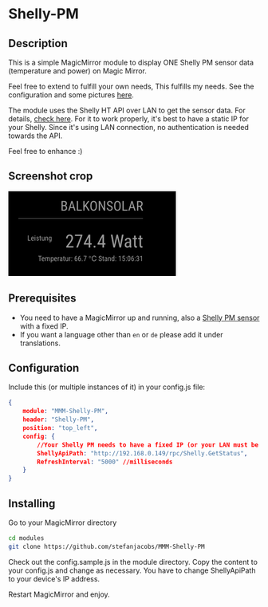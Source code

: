 # Shelly-PM

## Description

This is a simple MagicMirror module to display ONE Shelly PM sensor data (temperature and power) on Magic Mirror.

Feel free to extend to fulfill your own needs, This fulfills my needs. See the configuration and some pictures [here](https://github.com/stefanjacobs/MagicMirror).

The module uses the Shelly HT API over LAN to get the sensor data. For details, [check here](https://shelly-api-docs.shelly.cloud/).
For it to work properly, it's best to have a static IP for your Shelly. Since it's using LAN connection, no authentication is needed towards the API.

Feel free to enhance :)

## Screenshot crop

![shelly-HT screen](pic/MMM-Shelly-PM.png)

## Prerequisites

- You need to have a MagicMirror up and running, also a [Shelly PM sensor](https://shelly.cloud/) with a fixed IP.
- If you want a language other than `en` or `de` please add it under translations.

## Configuration

Include this (or multiple instances of it) in your config.js file:

```json
{
    module: "MMM-Shelly-PM",
    header: "Shelly-PM",
    position: "top_left",
    config: {
        //Your Shelly PM needs to have a fixed IP (or your LAN must be supporting mDNS)
        ShellyApiPath: "http://192.168.0.149/rpc/Shelly.GetStatus",
        RefreshInterval: "5000" //milliseconds
    }
}
```

## Installing

Go to your MagicMirror directory

```bash
cd modules
git clone https://github.com/stefanjacobs/MMM-Shelly-PM
```

Check out the config.sample.js in the module directory. Copy the content to your config.js and change as necessary. You have to change ShellyApiPath to your device's IP address.

Restart MagicMirror and enjoy.
